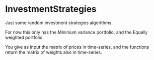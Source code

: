 # InvestmentStrategies

Just some random investment strategies algorithms.

For now this only has the Minimum variance portfolio, and the Equally weighted portfolio.

You give as input the matrix of prices in time-series, and the functions return the matrix of weights also in time-series.
